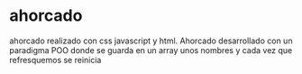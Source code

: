 # ahorcado
ahorcado realizado con css javascript y html.
Ahorcado desarrollado con un paradigma POO donde se guarda en un array unos nombres y cada vez que refresquemos se reinicia
